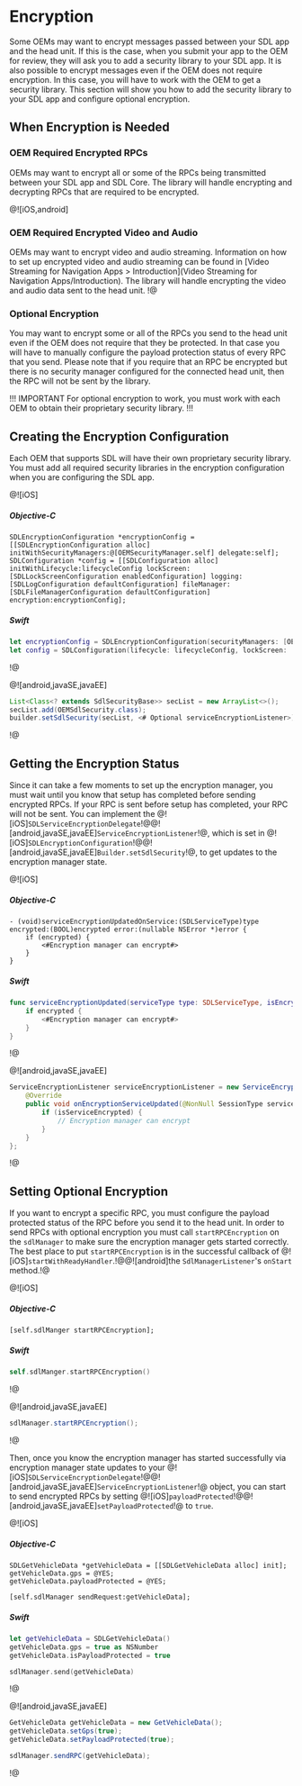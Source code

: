 # Encryption
Some OEMs may want to encrypt messages passed between your SDL app and the head unit. If this is the case, when you submit your app to the OEM for review, they will ask you to add a security library to your SDL app. It is also possible to encrypt messages even if the OEM does not require encryption. In this case, you will have to work with the OEM to get a security library. This section will show you how to add the security library to your SDL app and configure optional encryption.

## When Encryption is Needed
### OEM Required Encrypted RPCs
OEMs may want to encrypt all or some of the RPCs being transmitted between your SDL app and SDL Core. The library will handle encrypting and decrypting RPCs that are required to be encrypted. 

@![iOS,android]
### OEM Required Encrypted Video and Audio 
OEMs may want to encrypt video and audio streaming. Information on how to set up encrypted video and audio streaming can be found in [Video Streaming for Navigation Apps > Introduction](Video Streaming for Navigation Apps/Introduction). The library will handle encrypting the video and audio data sent to the head unit.
!@

### Optional Encryption
You may want to encrypt some or all of the RPCs you send to the head unit even if the OEM does not require that they be protected. In that case you will have to manually configure the payload protection status of every RPC that you send. Please note that if you require that an RPC be encrypted but there is no security manager configured for the connected head unit, then the RPC will not be sent by the library. 

!!! IMPORTANT
For optional encryption to work, you must work with each OEM to obtain their proprietary security library.
!!!

## Creating the Encryption Configuration
Each OEM that supports SDL will have their own proprietary security library. You must add all required security libraries in the encryption configuration when you are configuring the SDL app. 

@![iOS]
##### Objective-C
```objc
SDLEncryptionConfiguration *encryptionConfig = [[SDLEncryptionConfiguration alloc] initWithSecurityManagers:@[OEMSecurityManager.self] delegate:self];
SDLConfiguration *config = [[SDLConfiguration alloc] initWithLifecycle:lifecycleConfig lockScreen:[SDLLockScreenConfiguration enabledConfiguration] logging:[SDLLogConfiguration defaultConfiguration] fileManager:[SDLFileManagerConfiguration defaultConfiguration] encryption:encryptionConfig];
```

##### Swift
```swift
let encryptionConfig = SDLEncryptionConfiguration(securityManagers: [OEMSecurityManager.self], delegate: self)
let config = SDLConfiguration(lifecycle: lifecycleConfig, lockScreen: .enabled(), logging: .default(), fileManager: .default(), encryption: encryptionConfig)
```
!@

@![android,javaSE,javaEE]
```java
List<Class<? extends SdlSecurityBase>> secList = new ArrayList<>();
secList.add(OEMSdlSecurity.class);
builder.setSdlSecurity(secList, <# Optional serviceEncryptionListener>);
```
!@

## Getting the Encryption Status
Since it can take a few moments to set up the encryption manager, you must wait until you know that setup has completed before sending encrypted RPCs. If your RPC is sent before setup has completed, your RPC will not be sent. You can implement the @![iOS]`SDLServiceEncryptionDelegate`!@@![android,javaSE,javaEE]`ServiceEncryptionListener`!@, which is set in @![iOS]`SDLEncryptionConfiguration`!@@![android,javaSE,javaEE]`Builder.setSdlSecurity`!@, to get updates to the encryption manager state.

@![iOS]
##### Objective-C
```objc
- (void)serviceEncryptionUpdatedOnService:(SDLServiceType)type encrypted:(BOOL)encrypted error:(nullable NSError *)error {
    if (encrypted) {
        <#Encryption manager can encrypt#>
    }
}
```

##### Swift
```swift
func serviceEncryptionUpdated(serviceType type: SDLServiceType, isEncrypted encrypted: Bool, error: Error?) {
    if encrypted {
        <#Encryption manager can encrypt#>
    }
}
```
!@

@![android,javaSE,javaEE]
```java
ServiceEncryptionListener serviceEncryptionListener = new ServiceEncryptionListener() {
	@Override
	public void onEncryptionServiceUpdated(@NonNull SessionType serviceType, boolean isServiceEncrypted, @Nullable String error) {
		if (isServiceEncrypted) {
			// Encryption manager can encrypt
		}
	}
};
```
!@

## Setting Optional Encryption
If you want to encrypt a specific RPC, you must configure the payload protected status of the RPC before you send it to the head unit. In order to send RPCs with optional encryption you must call `startRPCEncryption` on the `sdlManager` to make sure the encryption manager gets started correctly. The best place to put `startRPCEncryption` is in the successful callback of @![iOS]`startWithReadyHandler`.!@@![android]the `SdlManagerListener`'s `onStart` method.!@

@![iOS]
##### Objective-C
```objc
[self.sdlManger startRPCEncryption];
```

##### Swift
```swift
self.sdlManger.startRPCEncryption()
```
!@

@![android,javaSE,javaEE]
```java
sdlManager.startRPCEncryption();
```
!@

Then, once you know the encryption manager has started successfully via encryption manager state updates to your @![iOS]`SDLServiceEncryptionDelegate`!@@![android,javaSE,javaEE]`ServiceEncryptionListener`!@ object, you can start to send encrypted RPCs by setting @![iOS]`payloadProtected`!@@![android,javaSE,javaEE]`setPayloadProtected`!@ to `true`.

@![iOS]
##### Objective-C
```objc
SDLGetVehicleData *getVehicleData = [[SDLGetVehicleData alloc] init];
getVehicleData.gps = @YES;
getVehicleData.payloadProtected = @YES;

[self.sdlManager sendRequest:getVehicleData];
```

##### Swift
```swift
let getVehicleData = SDLGetVehicleData()
getVehicleData.gps = true as NSNumber
getVehicleData.isPayloadProtected = true

sdlManager.send(getVehicleData)
```
!@

@![android,javaSE,javaEE]
```java
GetVehicleData getVehicleData = new GetVehicleData();
getVehicleData.setGps(true);
getVehicleData.setPayloadProtected(true);

sdlManager.sendRPC(getVehicleData);
```
!@
